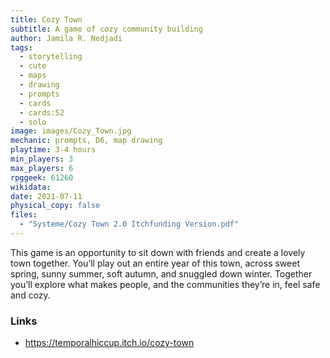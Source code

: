 ```yaml
---
title: Cozy Town
subtitle: A game of cozy community building 
author: Jamila R. Nedjadi
tags:
  - storytelling
  - cute
  - maps
  - drawing
  - prompts
  - cards
  - cards:52
  - solo
image: images/Cozy_Town.jpg
mechanic: prompts, D6, map drawing
playtime: 3-4 hours
min_players: 3
max_players: 6
rpggeek: 61260
wikidata:
date: 2021-07-11
physical_copy: false
files:
  - "Systeme/Cozy Town 2.0 Itchfunding Version.pdf"
---
```


<!-- Excerpt Start -->
This game is an opportunity to sit down with friends and create a lovely town
together. You’ll play out an entire year of this town, across sweet spring, sunny
summer, soft autumn, and snuggled down winter. Together you’ll explore what makes
people, and the communities they’re in, feel safe and cozy.

<!-- Excerpt End -->

### Links

- https://temporalhiccup.itch.io/cozy-town
